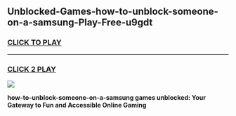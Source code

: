
## Unblocked-Games-how-to-unblock-someone-on-a-samsung-Play-Free-u9gdt
<h3>
<a href="https://premium76.site?title=how-to-unblock-someone-on-a-samsung&ref=20M">CLICK TO PLAY</a></h3>
<hr>

<h3>
<a href="https://premium76.site?title=how-to-unblock-someone-on-a-samsung&ref=20M">CLICK 2 PLAY</a>
  
</h3>

<a href="https://premium76.site?title=how-to-unblock-someone-on-a-samsung&ref=19M"><img src="https://clearcache.store/games.png"></a>


**how-to-unblock-someone-on-a-samsung games unblocked: Your Gateway to Fun and Accessible Online Gaming**
